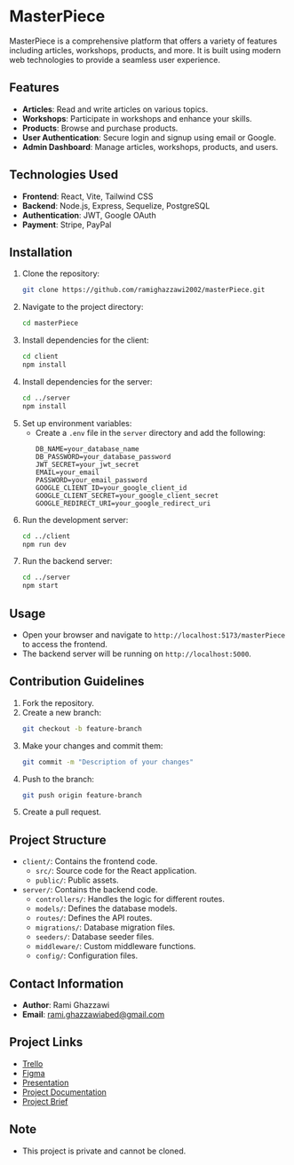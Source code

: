 # MasterPiece

MasterPiece is a comprehensive platform that offers a variety of features including articles, workshops, products, and more. It is built using modern web technologies to provide a seamless user experience.

## Features

- **Articles**: Read and write articles on various topics.
- **Workshops**: Participate in workshops and enhance your skills.
- **Products**: Browse and purchase products.
- **User Authentication**: Secure login and signup using email or Google.
- **Admin Dashboard**: Manage articles, workshops, products, and users.

## Technologies Used

- **Frontend**: React, Vite, Tailwind CSS
- **Backend**: Node.js, Express, Sequelize, PostgreSQL
- **Authentication**: JWT, Google OAuth
- **Payment**: Stripe, PayPal

## Installation

1. Clone the repository:
   ```bash
   git clone https://github.com/ramighazzawi2002/masterPiece.git
   ```
2. Navigate to the project directory:
   ```bash
   cd masterPiece
   ```
3. Install dependencies for the client:
   ```bash
   cd client
   npm install
   ```
4. Install dependencies for the server:
   ```bash
   cd ../server
   npm install
   ```
5. Set up environment variables:
   - Create a `.env` file in the `server` directory and add the following:
     ```
     DB_NAME=your_database_name
     DB_PASSWORD=your_database_password
     JWT_SECRET=your_jwt_secret
     EMAIL=your_email
     PASSWORD=your_email_password
     GOOGLE_CLIENT_ID=your_google_client_id
     GOOGLE_CLIENT_SECRET=your_google_client_secret
     GOOGLE_REDIRECT_URI=your_google_redirect_uri
     ```
6. Run the development server:
   ```bash
   cd ../client
   npm run dev
   ```
7. Run the backend server:
   ```bash
   cd ../server
   npm start
   ```

## Usage

- Open your browser and navigate to `http://localhost:5173/masterPiece` to access the frontend.
- The backend server will be running on `http://localhost:5000`.

## Contribution Guidelines

1. Fork the repository.
2. Create a new branch:
   ```bash
   git checkout -b feature-branch
   ```
3. Make your changes and commit them:
   ```bash
   git commit -m "Description of your changes"
   ```
4. Push to the branch:
   ```bash
   git push origin feature-branch
   ```
5. Create a pull request.

## Project Structure

- `client/`: Contains the frontend code.
  - `src/`: Source code for the React application.
  - `public/`: Public assets.
- `server/`: Contains the backend code.
  - `controllers/`: Handles the logic for different routes.
  - `models/`: Defines the database models.
  - `routes/`: Defines the API routes.
  - `migrations/`: Database migration files.
  - `seeders/`: Database seeder files.
  - `middleware/`: Custom middleware functions.
  - `config/`: Configuration files.

## Contact Information

- **Author**: Rami Ghazzawi
- **Email**: rami.ghazzawiabed@gmail.com

## Project Links

- [Trello](https://trello.com/invite/b/672a01eeaa4968b12966b79c/ATTI9144b0c143a353fb99ea9992fac4f77eA82F70B6/master-piece)
- [Figma](https://www.figma.com/design/ttzneYCK8kreNzmudfOujZ/masterpeace?node-id=0-1&t=pjbBfw3moW1ecDCS-1)
- [Presentation](https://www.canva.com/design/DAGVmh2l5Xs/GKPwSdZHXETenqTC0XAV7Q/edit?utm_content=DAGVmh2l5Xs&utm_campaign=designshare&utm_medium=link2&utm_source=sharebutton)
- [Project Documentation](https://example.com/documentation)
- [Project Brief](https://example.com/brief)

## Note

- This project is private and cannot be cloned.
